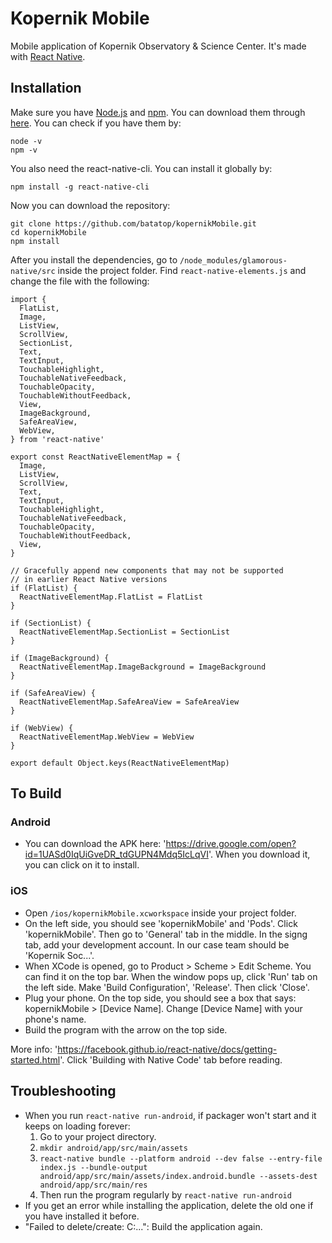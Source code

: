 # Kopernik Mobile

Mobile application of Kopernik Observatory & Science Center. It's made with
[React Native].

## Installation

Make sure you have [Node.js] and [npm]. You can download them through [here]. You can check if you have them by:
```
node -v
npm -v
```

You also need the react-native-cli. You can install it globally by:
```
npm install -g react-native-cli
```

Now you can download the repository:
```
git clone https://github.com/batatop/kopernikMobile.git
cd kopernikMobile
npm install
```

After you install the dependencies, go to ```/node_modules/glamorous-native/src```
inside the project folder. Find ```react-native-elements.js``` and change the 
file with the following:
```
import {
  FlatList,
  Image,
  ListView,
  ScrollView,
  SectionList,
  Text,
  TextInput,
  TouchableHighlight,
  TouchableNativeFeedback,
  TouchableOpacity,
  TouchableWithoutFeedback,
  View,
  ImageBackground,
  SafeAreaView,
  WebView,
} from 'react-native'

export const ReactNativeElementMap = {
  Image,
  ListView,
  ScrollView,
  Text,
  TextInput,
  TouchableHighlight,
  TouchableNativeFeedback,
  TouchableOpacity,
  TouchableWithoutFeedback,
  View,
}

// Gracefully append new components that may not be supported
// in earlier React Native versions
if (FlatList) {
  ReactNativeElementMap.FlatList = FlatList
}

if (SectionList) {
  ReactNativeElementMap.SectionList = SectionList
}

if (ImageBackground) {
  ReactNativeElementMap.ImageBackground = ImageBackground
}

if (SafeAreaView) {
  ReactNativeElementMap.SafeAreaView = SafeAreaView
}

if (WebView) {
  ReactNativeElementMap.WebView = WebView
}

export default Object.keys(ReactNativeElementMap)
```

[React Native]:https://github.com/facebook/react-native
[Node.js]:https://nodejs.org/en/
[npm]:https://www.npmjs.com/
[here]:https://nodejs.org/en/download/

## To Build

### Android

  - You can download the APK here: 'https://drive.google.com/open?id=1UASd0IqUiGveDR_tdGUPN4Mdq5IcLqVI'. When you download it, you can click on it to install.

### iOS

  - Open ```/ios/kopernikMobile.xcworkspace``` inside your project folder.
  - On the left side, you should see 'kopernikMobile' and 'Pods'. Click 'kopernikMobile'. Then go to 'General' tab in the middle. In the signg tab, add your development account. In our case team should be 'Kopernik Soc...'.
  - When XCode is opened, go to Product > Scheme > Edit Scheme. You can find it on the top bar. When the window pops up, click 'Run' tab on the left side. Make 'Build Configuration', 'Release'. Then click 'Close'.
  - Plug your phone. On the top side, you should see a box that says: kopernikMobile > [Device Name]. Change [Device Name] with your phone's name.
  - Build the program with the arrow on the top side.
  
More info: 'https://facebook.github.io/react-native/docs/getting-started.html'. Click 'Building with Native Code' tab before reading. 

## Troubleshooting

- When you run ```react-native run-android```, if packager won't start and it keeps on loading forever:
  1. Go to your project directory.
  2. ```mkdir android/app/src/main/assets```
  3. ```react-native bundle --platform android --dev false --entry-file index.js --bundle-output android/app/src/main/assets/index.android.bundle --assets-dest android/app/src/main/res```
  4. Then run the program regularly by ```react-native run-android```
- If you get an error while installing the application, delete the old one if you have installed it before.
- "Failed to delete/create: C:...": Build the application again.

